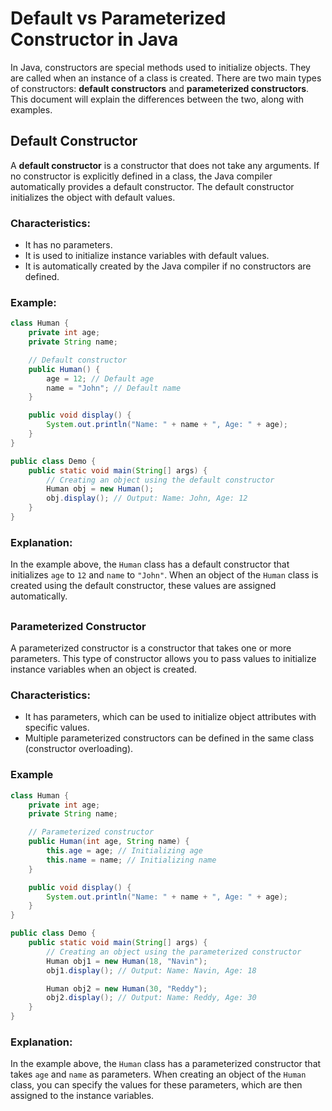 # Default vs Parameterized Constructor in Java

In Java, constructors are special methods used to initialize objects. They are called when an instance of a class is created. There are two main types of constructors: **default constructors** and **parameterized constructors**. This document will explain the differences between the two, along with examples.

## Default Constructor

A **default constructor** is a constructor that does not take any arguments. If no constructor is explicitly defined in a class, the Java compiler automatically provides a default constructor. The default constructor initializes the object with default values.

### Characteristics:
- It has no parameters.
- It is used to initialize instance variables with default values.
- It is automatically created by the Java compiler if no constructors are defined.

### Example:

```java
class Human {
    private int age;
    private String name;

    // Default constructor
    public Human() {
        age = 12; // Default age
        name = "John"; // Default name
    }

    public void display() {
        System.out.println("Name: " + name + ", Age: " + age);
    }
}

public class Demo {
    public static void main(String[] args) {
        // Creating an object using the default constructor
        Human obj = new Human();
        obj.display(); // Output: Name: John, Age: 12
    }
}
```
### Explanation:
In the example above, the `Human` class has a default constructor that initializes `age` to `12` and `name` to `"John"`. When an object of the `Human` class is created using the default constructor, these values are assigned automatically.
##
### Parameterized Constructor
A parameterized constructor is a constructor that takes one or more parameters. This type of constructor allows you to pass values to initialize instance variables when an object is created.

### Characteristics:
- It has parameters, which can be used to initialize object attributes with specific values.
- Multiple parameterized constructors can be defined in the same class (constructor overloading).

### Example
```java
class Human {
    private int age;
    private String name;

    // Parameterized constructor
    public Human(int age, String name) {
        this.age = age; // Initializing age
        this.name = name; // Initializing name
    }

    public void display() {
        System.out.println("Name: " + name + ", Age: " + age);
    }
}

public class Demo {
    public static void main(String[] args) {
        // Creating an object using the parameterized constructor
        Human obj1 = new Human(18, "Navin");
        obj1.display(); // Output: Name: Navin, Age: 18

        Human obj2 = new Human(30, "Reddy");
        obj2.display(); // Output: Name: Reddy, Age: 30
    }
}
```

### Explanation:
In the example above, the `Human` class has a parameterized constructor that takes `age` and `name` as parameters. When creating an object of the `Human` class, you can specify the values for these parameters, which are then assigned to the instance variables.
